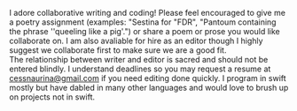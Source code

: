I adore collaborative writing and coding!
Please feel encouraged to give me a poetry assignment (examples: "Sestina for "FDR", "Pantoum containing the phrase ''queeling like a pig'.")
or share a poem or prose you would like collaborate on.
I am also avaliable for hire as an editor though I highly suggest we collaborate first to make sure we are a good fit.  
The relationship between writer and editor is sacred and should not be entered blindly. 
I understand deadlines so you may request a resume at cessnaurina@gmail.com if you need editing done quickly.
I program in swift mostly but have dabled in many other languages and would love to brush up on projects not in swift.
